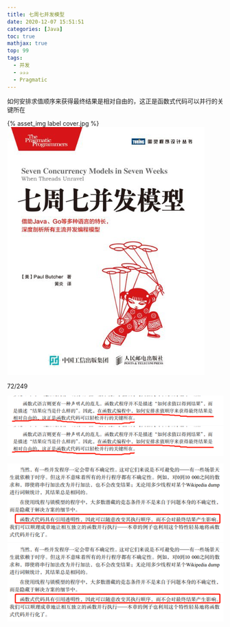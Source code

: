 ```yaml
---
title: 七周七并发模型
date: 2020-12-07 15:51:51
categories: [Java]
toc: true
mathjax: true
top: 99
tags:
  - 并发
  - ✰✰✰
  - Pragmatic
---
```


如何安排求值顺序来获得最终结果是相对自由的，这正是函数式代码可以并行的关键所在

{% asset_img label cover.jpg %}
![](七周七并发模型/cover.jpg)

<!-- more -->

72/249

![](/images/七周七并发模型/1.bmp)
![](七周七并发模型/1.bmp)

![](/images/七周七并发模型/2.bmp)
![](七周七并发模型/2.bmp)